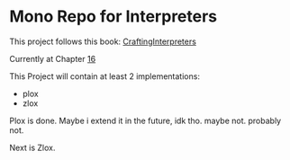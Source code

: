 # Mono Repo for Interpreters

This project follows this book: [CraftingInterpreters](https://craftinginterpreters.com/index.html)

Currently at Chapter [16](https://craftinginterpreters.com/scanning-on-demand.html)

This Project will contain at least 2 implementations:

- plox
- zlox

Plox is done. Maybe i extend it in the future, idk tho. maybe not. probably not.

Next is Zlox.

